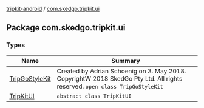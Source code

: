 [tripkit-android](../index.md) / [com.skedgo.tripkit.ui](./index.md)

## Package com.skedgo.tripkit.ui

### Types

| Name | Summary |
|---|---|
| [TripGoStyleKit](-trip-go-style-kit/index.md) | Created by Adrian Schoenig on 3. May 2018. CopyrightW 2018 SkedGo Pty Ltd. All rights reserved. `open class TripGoStyleKit` |
| [TripKitUI](-trip-kit-u-i/index.md) | `abstract class TripKitUI` |
